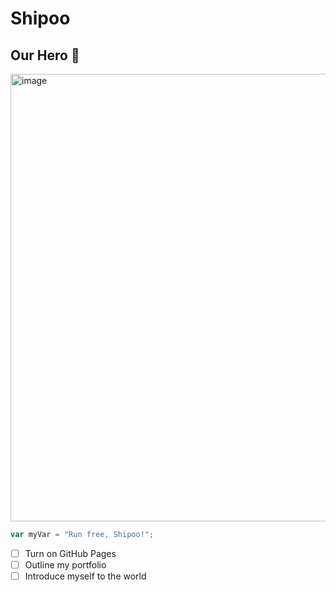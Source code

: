 # Shipoo
## Our Hero :dog:

<img width="716" alt="image" src="https://github.com/casc-hivem/skills--communicate-using-markdown/assets/138558655/33ad9f4a-a799-47f2-beb3-a4bd3afc1d08">

``` javascript
var myVar = "Run free, Shipoo!";
```

- [ ] Turn on GitHub Pages
- [ ] Outline my portfolio
- [ ] Introduce myself to the world
